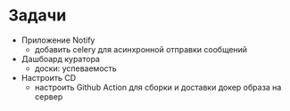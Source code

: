 # Задачи

- Приложение Notify
    - добавить celery для асинхронной отправки сообщений
- Дашбоард куратора
    - доски: успеваемость
- Настроить CD
    - настроить Github Action для сборки и доставки докер образа на сервер  
